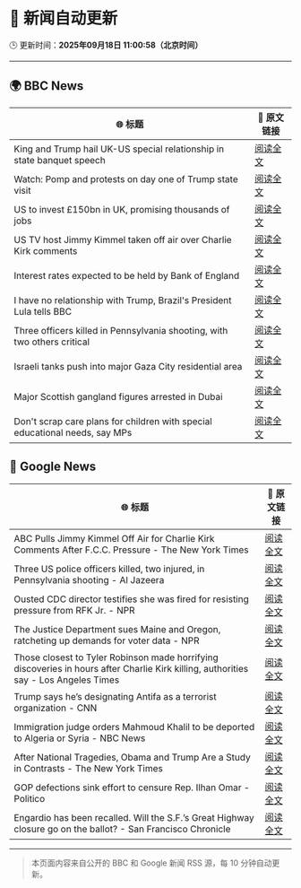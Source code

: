 # 🧠 新闻自动更新

🕒 更新时间：**2025年09月18日 11:00:58（北京时间）**

---

## 🌍 BBC News

| 🌐 标题 | 🔗 原文链接 |
|--------|-------------|
| King and Trump hail UK-US special relationship in state banquet speech | [阅读全文](https://www.bbc.com/news/articles/cz9jyzl4532o?at_medium=RSS&at_campaign=rss) |
| Watch: Pomp and protests on day one of Trump state visit | [阅读全文](https://www.bbc.com/news/videos/cd07v4g0yy3o?at_medium=RSS&at_campaign=rss) |
| US to invest £150bn in UK, promising thousands of jobs | [阅读全文](https://www.bbc.com/news/articles/cx2nllgl3q7o?at_medium=RSS&at_campaign=rss) |
| US TV host Jimmy Kimmel taken off air over Charlie Kirk comments | [阅读全文](https://www.bbc.com/news/articles/c203n52x1y9o?at_medium=RSS&at_campaign=rss) |
| Interest rates expected to be held by Bank of England | [阅读全文](https://www.bbc.com/news/articles/cge2q7wvyz3o?at_medium=RSS&at_campaign=rss) |
| I have no relationship with Trump, Brazil's President Lula tells BBC | [阅读全文](https://www.bbc.com/news/articles/c3rv981qv4go?at_medium=RSS&at_campaign=rss) |
| Three officers killed in Pennsylvania shooting, with two others critical | [阅读全文](https://www.bbc.com/news/articles/cvg4n4zx48no?at_medium=RSS&at_campaign=rss) |
| Israeli tanks push into major Gaza City residential area | [阅读全文](https://www.bbc.com/news/articles/c4gv881exj2o?at_medium=RSS&at_campaign=rss) |
| Major Scottish gangland figures arrested in Dubai | [阅读全文](https://www.bbc.com/news/articles/ckged73p340o?at_medium=RSS&at_campaign=rss) |
| Don't scrap care plans for children with special educational needs, say MPs | [阅读全文](https://www.bbc.com/news/articles/c15kwv30007o?at_medium=RSS&at_campaign=rss) |

## 📰 Google News

| 🌐 标题 | 🔗 原文链接 |
|--------|-------------|
| ABC Pulls Jimmy Kimmel Off Air for Charlie Kirk Comments After F.C.C. Pressure - The New York Times | [阅读全文](https://news.google.com/rss/articles/CBMie0FVX3lxTFBTMjVuUHRtRm1FV0hGQWRwNzZGbE93N3JZWjBJS2RrNG9ldTVQbWx4ZUtCMm5pM1lrOFFyTElNUXZJQ2cwbTRNQkpvNUtLYlctUzZ1Y0lFM1hPQTV5UVllM0phM3dJTGhsY2l0ZzhESW1EbFgzR2o5a1d6WQ?oc=5) |
| Three US police officers killed, two injured, in Pennsylvania shooting - Al Jazeera | [阅读全文](https://news.google.com/rss/articles/CBMinAFBVV95cUxPblltR3g1QUJDVF9tQm53Z2hwVkdxNi0xcURfbXFBVG1yUmhxeEVFWGM1ZDFSUnI0c3BnT3E0SzNHUkVrWWdnZTNlVEpkcnpwVUN3VDZlUmJ4TlVBS3Z5am55MzJSWXBTV1didmluMkpya1pKa2paOF9nQVliV1o5MkotRXVxZnFEMi1icWtpLVh5eENHZTBIYWEwZ3nSAaIBQVVfeXFMUEtPZkFOWDhtVU5IWnVpYVA2d0xUcE9pVDR4a1ZHdEZsZllGSl9pTGlWUDRGV0pJVFlwdXNRQURCUEc4RTRGQVNQNEtEUUlDYkNfdDBabDhHV241SU9oUXFoQ1ZsTFMyTDJxNEtNYklhdjhZTVJqY2pacjYwaUIyOFBIbExVb0NHdm9hcFRqVUhJQTFKQ2ZqbENBOExQNHdmdFFR?oc=5) |
| Ousted CDC director testifies she was fired for resisting pressure from RFK Jr. - NPR | [阅读全文](https://news.google.com/rss/articles/CBMisgFBVV95cUxQODVpUk5rNlA1bDdyNWpEX1NZbENRMVA2bGlTakQzQXN6SlduYTV6cUdhZFpFUFRxWVhFTFFEWnh2ZzVldFRxN3dxQVFMQzdvRFVkWGF4X3RiLTRPWWtRdDQtUTBsQnJHRGtmMjlnbW1qMDQxcEczMzBpZEs3VXRkN3ZPclo3ZkVIYnJpN2N3cGM3Z1cyc0lBZ0ppZTNWMDhsVFRWcklROXNON0V0Vk43MU1R?oc=5) |
| The Justice Department sues Maine and Oregon, ratcheting up demands for voter data - NPR | [阅读全文](https://news.google.com/rss/articles/CBMiggFBVV95cUxOUm1oNE9nVDV6QlBSNHJqU0NZa1JTVFdUT184eENMcFpvZ08zbTBQbUY1TTNBSDhieHRZM0xGUVVhRTJySmlHRUVhOHcyNmx3YVoxM2pLeWhUTE1PdW9aNTVsdXRueGg2N25fcDZqeGFpSUUyaFdyZnZobFUwTnJZRU1n?oc=5) |
| Those closest to Tyler Robinson made horrifying discoveries in hours after Charlie Kirk killing, authorities say - Los Angeles Times | [阅读全文](https://news.google.com/rss/articles/CBMimAFBVV95cUxOMHlJWVpnYVlQb1dDcUhNejR2eHI0RHpFRC1QZFdUbENzNWRMM0hqU3ZzUC1COUdsZklnLUQxWU1namU4QmFablNDdFBwTnp3Sk0zaHBvSnJoQjduVFhwMXpWZWxQMlRkQ1o4OXhnYXkyTE5UcWpUSDlGYndNNmhMcFdjSnhVUEMtVElWcjl0RmtUZlFkRERrMQ?oc=5) |
| Trump says he’s designating Antifa as a terrorist organization - CNN | [阅读全文](https://news.google.com/rss/articles/CBMif0FVX3lxTE9HWk1zQWJkM2tUYU1QRHpLemZQd0Q1MmsyRTNSWXBKZTBmMUdmb3ljeXNjTnlUemc3UHNPMVBuRXlZaWY0YUJDd1k5cnZyb0xxY3RJSE5xOHZRQ21zVjNhcUV6VXloMG4tdWF5UHZrM1pZRGtpUHc4WHBjTlEwTmc?oc=5) |
| Immigration judge orders Mahmoud Khalil to be deported to Algeria or Syria - NBC News | [阅读全文](https://news.google.com/rss/articles/CBMirwFBVV95cUxONVlsaHo3bzdJYXBKQzJfRDF0eVNYS2EtbnREQXBLTzNxUmxnMzhhV1JEYTdGR25GT01sZTJsVWVPdFFnOFVVamFHamVBb2d5aUREUl9lbGpVcG4zUzZTZVhITU9HaVdBaW9ZVEZnRUVENmk3bVI2cUxxQzZSZl9JdHVSWFFaTlhHVFhBZWpoem9wN2pzNlVCbmFCTm1sRGVwQkRjeXozMWdtTmUtTk9B0gFWQVVfeXFMTnF6UjdKNTBMbm9SLTEtQUc2QW5SSWhiUnZyTzRvRkpsQ3J0eHpXWGFNSzUwbkRHMGdOcnN6SEVGaERUTW5PVktVVEM1alg1dkpXRjBSNEE?oc=5) |
| After National Tragedies, Obama and Trump Are a Study in Contrasts - The New York Times | [阅读全文](https://news.google.com/rss/articles/CBMiigFBVV95cUxQaHlpdktkTFZ2dFYwT3cyaExTMHUyUVMyRTdGQVB3ZzkxbGpFeEpnUm8xYmRjbUI5d1FkNEpIM2VfMGd2ZlQ0OWdvMWNGNVk1SkkyeW43Mm5RU0NMQV91UzA5WXhOSmY0bzl1cTdTVGtMNUpsemJvWDFwWmZ3Qll4aXZWQzJXZHJNOEE?oc=5) |
| GOP defections sink effort to censure Rep. Ilhan Omar - Politico | [阅读全文](https://news.google.com/rss/articles/CBMilgFBVV95cUxNRkN6VW5sU1FMVDVfTGdOajIzdFFHQ0ZsX0NZYmswWG5KTnlvZjBNR0VYeG0tc1RHZGE1UERqTTdKandiR1BFS09WVVZaZnJfSThXakFXclg4MGhGaGFNQWp2Y3Z5aFgwUVl3U1d0MGNUZ0QtcHAzbFJaSG42QzlrcklMWjQ4UWVaNFU0RVJpVDk0T0ZnTWc?oc=5) |
| Engardio has been recalled. Will the S.F.’s Great Highway closure go on the ballot? - San Francisco Chronicle | [阅读全文](https://news.google.com/rss/articles/CBMilgFBVV95cUxPeEt6TXEyY2tRT21PcGlpbkkzODU5ZGJpcGhRLXhEQWl4ZXRmWnU0QnpBTTRtUWJ1ZTIwOUpENE5kbkNZYWtrQjBPYTlQRTl1OVFWTEg4a3duY2ZMODlpcWJkakNYeEtvUEdKMl9OUHR0b1czRnNVS0V6c3lBbHhXOXRjMFBYQWNRUG1ZMkdsRGd1SmY4RXc?oc=5) |

---
> 本页面内容来自公开的 BBC 和 Google 新闻 RSS 源，每 10 分钟自动更新。